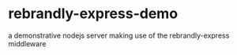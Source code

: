 # rebrandly-express-demo
a demonstrative nodejs server making use of the rebrandly-express middleware
